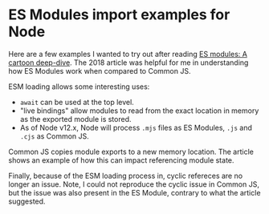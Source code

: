 # ES Modules import examples for Node


Here are a few examples I wanted to try out after reading [ES modules: A cartoon deep-dive](https://hacks.mozilla.org/2018/03/es-modules-a-cartoon-deep-dive/). The 2018 article was helpful for me in understanding how ES Modules work when compared to Common JS.


ESM loading allows some interesting uses:
* `await` can be used at the top level.
* "live bindings" allow modules to read from the exact location in memory as the exported module is stored.
* As of Node v12.x, Node will process `.mjs` files as ES Modules, `.js` and `.cjs` as Common JS. 

Common JS copies module exports to a new memory location. The article shows an example of how this can impact referencing module state.

Finally, because of the ESM loading process in, cyclic refereces are no longer an issue. Note, I could not reproduce the cyclic issue in Common JS, but the issue was also present in the ES Module, contrary to what the article suggested.
